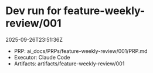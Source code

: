 # Dev run for feature-weekly-review/001
2025-09-26T23:51:36Z
- PRP: ai_docs/PRPs/feature-weekly-review/001/PRP.md
- Executor: Claude Code
- Artifacts: artifacts/feature-weekly-review/001
